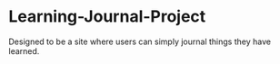 # Learning-Journal-Project
Designed to be a site where users can simply journal things they have learned.